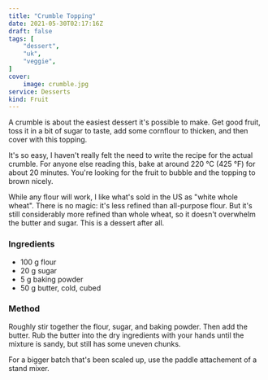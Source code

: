 ```yaml
---
title: "Crumble Topping"
date: 2021-05-30T02:17:16Z
draft: false
tags: [
    "dessert",
    "uk",
    "veggie",
]
cover: 
    image: crumble.jpg
service: Desserts
kind: Fruit
---
```


A crumble is about the easiest dessert it's possible to make. Get good fruit, toss it in a bit of sugar to taste, add some cornflour to thicken, and then cover with this topping.

It's so easy, I haven't really felt the need to write the recipe for the actual crumble. For anyone else reading this, bake at around 220 °C (425 °F) for about 20 minutes. You're looking for the fruit to bubble and the topping to brown nicely.

While any flour will work, I like what's sold in the US as "white whole wheat". There is no magic: it's less refined than all-purpose flour. But it's still considerably more refined than whole wheat, so it doesn't overwhelm the butter and sugar. This is a dessert after all.

### Ingredients

* 100 g flour
* 20 g sugar
* 5 g baking powder
* 50 g butter, cold, cubed

### Method

Roughly stir together the flour, sugar, and baking powder. Then add the butter. Rub the butter into the dry ingredients with your hands until the mixture is sandy, but still has some uneven chunks.

For a bigger batch that's been scaled up, use the paddle attachement of a stand mixer.

